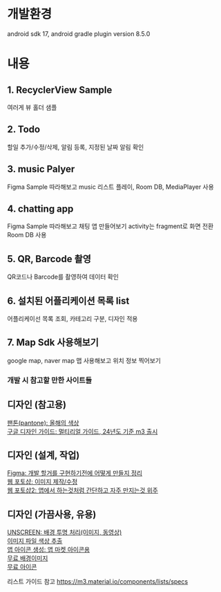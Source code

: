 # 개발환경
android sdk 17, android gradle plugin version 8.5.0
# 내용
## 1. RecyclerView Sample
여러게 뷰 홀더 샘플
## 2. Todo
할일 추가/수정/삭제, 알림 등록, 지정된 날짜 알림 확인
## 3. music Palyer
Figma Sample 따라해보고 music 리스트 플레이, Room DB, MediaPlayer 사용
## 4. chatting app
Figma Sample 따라해보고 채팅 앱 만들어보기 activity는 fragment로 화면 전환  Room DB 사용
## 5. QR, Barcode 촬영
QR코드나 Barcode를 촬영하여 데이터 확인
## 6. 설치된 어플리케이션 목록 list
어플리케이선 목록 조회, 카테고리 구분, 디자인 적용
## 7. Map Sdk 사용해보기
google map, naver map 맵 사용해보고 위치 정보 찍어보기



















### 개발 시 참고할 만한 사이트들

## 디자인 (참고용)  
[팬톤(pantone): 올해의 색상](https://www.pantone.com/hk/en/color-of-the-year/2024)   
[구글 디자인 가이드: 멀티리얼 가이드, 24년도 기준 m3 출시](https://m3.material.io/components/lists/overview)   

## 디자인 (설계, 작업)
[Figma: 개발 할거를 구현하기전에 어떻게 만들지 정리](https://www.figma.com)   
[웹 포토샵: 이미지 제작/수정](https://pixlr.com/kr/editor/)   
[웹 포토샵2: 앱에서 하는것처럼 간단하고 자주 만지는것 위주](https://fotoram.io/editor/)

## 디자인 (가끔사용, 유용)
[UNSCREEN: 배경 투명 처리(이미지, 동영상)](https://www.unscreen.com/)   
[이미지 파일 색상 추출](http://www.cssdrive.com/imagepalette/index.php)   
[앱 아이콘 생성: 앱 마켓 아이콘용](https://appiconmaker.co/)   
[무료 배경이미지](https://www.shutterstock.com/ko/?c3apidt=p52913990603&gclid=CjwKCAjw4_H6BRALEiwAvgfzqy_YoX_wjDMewTbyQ9SOn7dKmpGiBxHbh2tfSl5fekycO07yroNNDBoCssMQAvD_BwE&gclsrc=aw.ds&kw=unsplash)   
[무료 아이콘](https://www.flaticon.com/kr/uicons/interface-icons)   


리스트 가이드 참고 
https://m3.material.io/components/lists/specs
